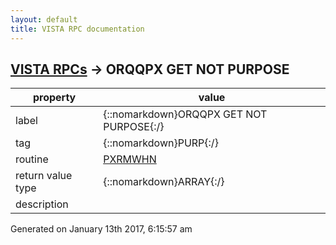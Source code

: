 ```yaml
---
layout: default
title: VISTA RPC documentation
---
```




## [VISTA RPCs](TableOfContent.md) &#8594; ORQQPX GET NOT PURPOSE 

 property | value 
--- | --- 
 label | {::nomarkdown}ORQQPX GET NOT PURPOSE{:/}
 tag | {::nomarkdown}PURP{:/}
 routine | [PXRMWHN](http://code.osehra.org/dox/Routine_PXRMWHN_source.html)
 return value type | {::nomarkdown}ARRAY{:/}
 description | 




 Generated on January 13th 2017, 6:15:57 am